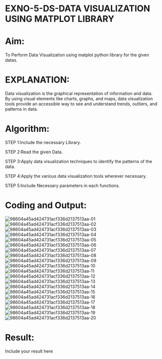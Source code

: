 # EXNO-5-DS-DATA VISUALIZATION USING MATPLOT LIBRARY

# Aim:
  To Perform Data Visualization using matplot python library for the given datas.

# EXPLANATION:
Data visualization is the graphical representation of information and data. By using visual elements like charts, graphs, and maps, data visualization tools provide an accessible way to see and understand trends, outliers, and patterns in data.

# Algorithm:
STEP 1:Include the necessary Library.

STEP 2:Read the given Data.

STEP 3:Apply data visualization techniques to identify the patterns of the data.

STEP 4:Apply the various data visualization tools wherever necessary.

STEP 5:Include Necessary parameters in each functions.

# Coding and Output:
 ![98604a45ad424731acf336d2137513aa-01](https://github.com/user-attachments/assets/52599e17-95ee-45b9-ba35-5237885d3fd7)
![98604a45ad424731acf336d2137513aa-02](https://github.com/user-attachments/assets/73461d5b-952b-4a1f-874a-d61287a4b53f)
![98604a45ad424731acf336d2137513aa-03](https://github.com/user-attachments/assets/b3af3db2-27e6-4924-8dff-98eeddfff49c)
![98604a45ad424731acf336d2137513aa-04](https://github.com/user-attachments/assets/d25bae68-9f9f-47f6-9fb0-c02ff4185822)
![98604a45ad424731acf336d2137513aa-05](https://github.com/user-attachments/assets/4515337f-06b3-4bc2-81c0-dc0dd2d6ee57)
![98604a45ad424731acf336d2137513aa-06](https://github.com/user-attachments/assets/41e6ba42-4cbe-4a51-a851-ab73041caea2)
![98604a45ad424731acf336d2137513aa-07](https://github.com/user-attachments/assets/4a35dad1-c539-4364-89ec-795ee20df438)
![98604a45ad424731acf336d2137513aa-08](https://github.com/user-attachments/assets/92eb01cd-9ba3-424d-bb5b-f39844d8011e)
![98604a45ad424731acf336d2137513aa-09](https://github.com/user-attachments/assets/a5bb7148-15fb-4e5a-86f8-8ec7c4917778)
![98604a45ad424731acf336d2137513aa-10](https://github.com/user-attachments/assets/798af812-4e5e-45ad-bdc4-257f8c06cf43)
![98604a45ad424731acf336d2137513aa-11](https://github.com/user-attachments/assets/b33ac962-f508-4eb0-8a15-6434d341e58b)
![98604a45ad424731acf336d2137513aa-12](https://github.com/user-attachments/assets/a0a26132-aeaf-47de-a20e-6428a998ca2a)
![98604a45ad424731acf336d2137513aa-13](https://github.com/user-attachments/assets/6ce78771-cd05-4804-8d76-2e85327257e3)
![98604a45ad424731acf336d2137513aa-14](https://github.com/user-attachments/assets/dba83182-c68e-4100-8de6-6cd42d8972af)
![98604a45ad424731acf336d2137513aa-15](https://github.com/user-attachments/assets/cfbce168-5d54-4b31-8a74-6467f75028b2)
![98604a45ad424731acf336d2137513aa-16](https://github.com/user-attachments/assets/284024aa-c2d5-4995-bf8d-e000f8335efd)
![98604a45ad424731acf336d2137513aa-17](https://github.com/user-attachments/assets/0387f1e8-ecdc-48b2-99d5-d3f213028e99)
![98604a45ad424731acf336d2137513aa-18](https://github.com/user-attachments/assets/58eed18a-08f8-4707-a581-ad818b749b4b)
![98604a45ad424731acf336d2137513aa-19](https://github.com/user-attachments/assets/a885267d-641b-4f88-8309-f968dd98483c)
![98604a45ad424731acf336d2137513aa-20](https://github.com/user-attachments/assets/9943fd7f-0f91-4be7-8053-54002cb4262c)




# Result:
 Include your result here
